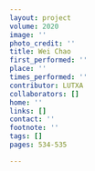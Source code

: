 ```yaml
---
layout: project
volume: 2020
image: ''
photo_credit: ''
title: Wei Chao
first_performed: ''
place: ''
times_performed: ''
contributor: LUTXA
collaborators: []
home: ''
links: []
contact: ''
footnote: ''
tags: []
pages: 534-535

---
```





